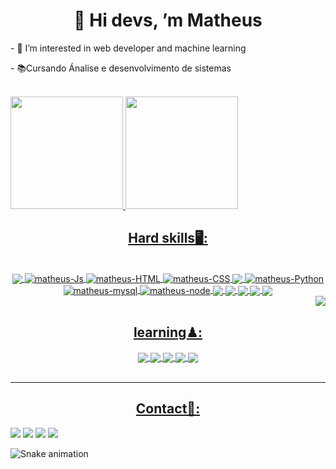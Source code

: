 <div>
<div align="center">
<h1>👋 Hi devs, ’m Matheus</h1>
</div>
<p>- 👀 I’m interested in web developer and machine learning</p>
<p>- 📚Cursando Ánalise e desenvolvimento de sistemas</p>
</div><br>
<a href="https://www.linkedin.com/in/matheus-victor-henrique-270640236/">
  <img height="180em" src="https://github-readme-stats.vercel.app/api?username=MatheusVict&show_icons=true&theme=blue-green&include_all_commits=true&count_private=true"/>
  <img height="180em" src="https://github-readme-stats.vercel.app/api/top-langs/?username=MatheusVict&layout=compact&langs_count=16&theme=blue-green"/>


<h2 align="center">Hard skills🖥:</h2>
<div align="center" style="display: inline_block;"><br>
  <img align="center" src="https://img.shields.io/badge/React-20232A?style=for-the-badge&logo=react&logoColor=61DAFB">
  <img align="center" alt="matheus-Js" src="https://img.shields.io/badge/JavaScript-F7DF1E?style=for-the-badge&logo=javascript&logoColor=black">
  <img align="center" alt="matheus-HTML" src="https://img.shields.io/badge/HTML5-E34F26?style=for-the-badge&logo=html5&logoColor=white">
  <img align="center" alt="matheus-CSS" src="https://img.shields.io/badge/CSS3-1572B6?style=for-the-badge&logo=css3&logoColor=white">
  <img align="center" src="https://img.shields.io/badge/Bootstrap-563D7C?style=for-the-badge&logo=bootstrap&logoColor=white">
  <img align="center" alt="matheus-Python" src="https://img.shields.io/badge/Python-3776AB?style=for-the-badge&logo=python&logoColor=white">
  <img align="center" alt="matheus-mysql" src="https://img.shields.io/badge/MySQL-00000F?style=for-the-badge&logo=mysql&logoColor=white">
  <img align="center" alt="matheus-node" src="https://img.shields.io/badge/Node.js-43853D?style=for-the-badge&logo=node.js&logoColor=white">
   <img align="center" src="https://img.shields.io/badge/TypeScript-007ACC?style=for-the-badge&logo=typescript&logoColor=white">
  <img align="center" src="https://img.shields.io/badge/Express.js-404D59?style=for-the-badge">
  <img align="center" src="https://camo.githubusercontent.com/92407fc26e09271d8137b8aaf1585b266f04046b96f1564dfe5a69f146e21301/68747470733a2f2f696d672e736869656c64732e696f2f62616467652f4a57542d3030303030303f7374796c653d666f722d7468652d6261646765266c6f676f3d4a534f4e253230776562253230746f6b656e73266c6f676f436f6c6f723d7768697465">
 <img align="center" src="https://img.shields.io/badge/MongoDB-4EA94B?style=for-the-badge&logo=mongodb&logoColor=white">
<img align="center" src="https://img.shields.io/badge/Heroku-430098?style=for-the-badge&logo=heroku&logoColor=white">
  <div align="right">
  <img  align="right" src="https://img.shields.io/github/followers/MatheusVict.svg?style=social&label=Follow&maxAge=2592000">
  </div>

</div><br>
  <h2 align="center">learning♟:</h2>
  <div style="display: inline_block;" align="center">
  <img align="center" src="https://camo.githubusercontent.com/29026b68c52288230bf32bc2268e47e5c3b81dba23106fb062fcc0541f8e9529/68747470733a2f2f696d672e736869656c64732e696f2f62616467652f416e67756c61722d4444303033313f7374796c653d666f722d7468652d6261646765266c6f676f3d616e67756c6172266c6f676f436f6c6f723d7768697465">
  <img align="center" src="https://camo.githubusercontent.com/0dbbdfc31491dc81b7b873e69f2fceecaaa0494b73504edbbd8828f716aab6f6/68747470733a2f2f696d672e736869656c64732e696f2f62616467652f6e6573746a732d4530323334453f7374796c653d666f722d7468652d6261646765266c6f676f3d6e6573746a73266c6f676f436f6c6f723d7768697465">
  <img align="center" src="https://img.shields.io/badge/MUI-%230081CB.svg?style=for-the-badge&logo=mui&logoColor=white">
  <img align="center" src="https://img.shields.io/badge/PostgreSQL-316192?style=for-the-badge&logo=postgresql&logoColor=white">
  <img align="center" src="https://img.shields.io/badge/Jest-323330?style=for-the-badge&logo=Jest&logoColor=white">
  </div><br><hr>
  
  
  


<div>
  <h2 align="center">Contact📱:</h2>
  <a href="https://instagram.com/matheus_cipher" target="_blank"><img src="https://img.shields.io/badge/-Instagram-%23E4405F?style=for-the-badge&logo=instagram&logoColor=white" target="_blank"></a>
 <a href="https://discord.gg/akira cipher#6272" target="_blank"><img src="https://img.shields.io/badge/Discord-7289DA?style=for-the-badge&logo=discord&logoColor=white" target="_blank"></a> 
  <a href = "mailto:matheusvictorhenrique@gmailcom"><img src="https://img.shields.io/badge/Gmail-D14836?style=for-the-badge&logo=gmail&logoColor=white" target="_blank"></a>
  <a href="https://www.linkedin.com/in/matheus-victor-henrique-270640236/" target="_blank"><img src="https://img.shields.io/badge/-LinkedIn-%230077B5?style=for-the-badge&logo=linkedin&logoColor=white" target="_blank"></a> 
</div>

![Snake animation](https://github.com/MatheusVict/MatheusVict/blob/output/github-contribution-grid-snake.svg)
